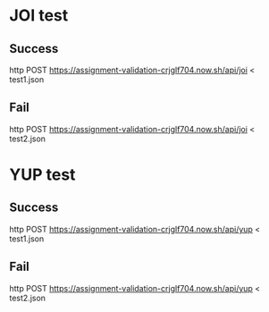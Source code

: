 # JOI test

##  Success
http POST  https://assignment-validation-crjglf704.now.sh/api/joi < test1.json

## Fail
http POST  https://assignment-validation-crjglf704.now.sh/api/joi < test2.json

# YUP test

##  Success
http POST  https://assignment-validation-crjglf704.now.sh/api/yup < test1.json

## Fail
http POST  https://assignment-validation-crjglf704.now.sh/api/yup < test2.json

